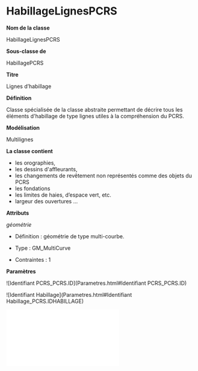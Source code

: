 # HabillageLignesPCRS #



**Nom de la classe**

HabillageLignesPCRS

**Sous-classe de**

HabillagePCRS

**Titre**

Lignes d’habillage

**Définition**

Classe spécialisée de la classe abstraite <HabillagePCRS> permettant de décrire tous les éléments d'habillage de type lignes utiles à la compréhension du PCRS.

**Modélisation**

Multilignes

**La classe contient**

- les orographies,
- les dessins d'affleurants,
- les changements de revêtement non représentés comme des objets du PCRS
- les fondations
- les limites de haies, d’espace vert, etc.
-  largeur des ouvertures
...

**Attributs**

*géométrie*

- Définition : géométrie de type multi-courbe.

- Type : GM_MultiCurve

- Contraintes : 1

**Paramètres**

![Identifiant PCRS_PCRS.ID](Parametres.html#Identifiant PCRS_PCRS.ID)

![Identifiant Habillage](Parametres.html#Identifiant Habillage_PCRS.IDHABILLAGE)

![Thematique](Parametres.html#Thematique_PCRS.THEMATIQUE)